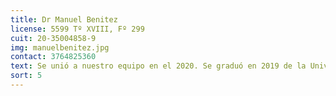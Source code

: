 ```yaml
---
title: Dr Manuel Benitez
license: 5599 Tº XVIII, Fº 299
cuit: 20-35004858-9
img: manuelbenitez.jpg
contact: 3764825360
text: Se unió a nuestro equipo en el 2020. Se graduó en 2019 de la Universidad Cuenca del Plata, donde obtuvo su título en Derecho. Desde entonces, ha trabajado arduamente para ofrecer asesoramiento legal de alta calidad, destacándose por su compromiso y dedicación.A lo largo de su trayectoria, ha demostrado una gran pasión por la justicia y los derechos humanos, contribuyendo significativamente a cada caso que ha manejado.
sort: 5
---
```

